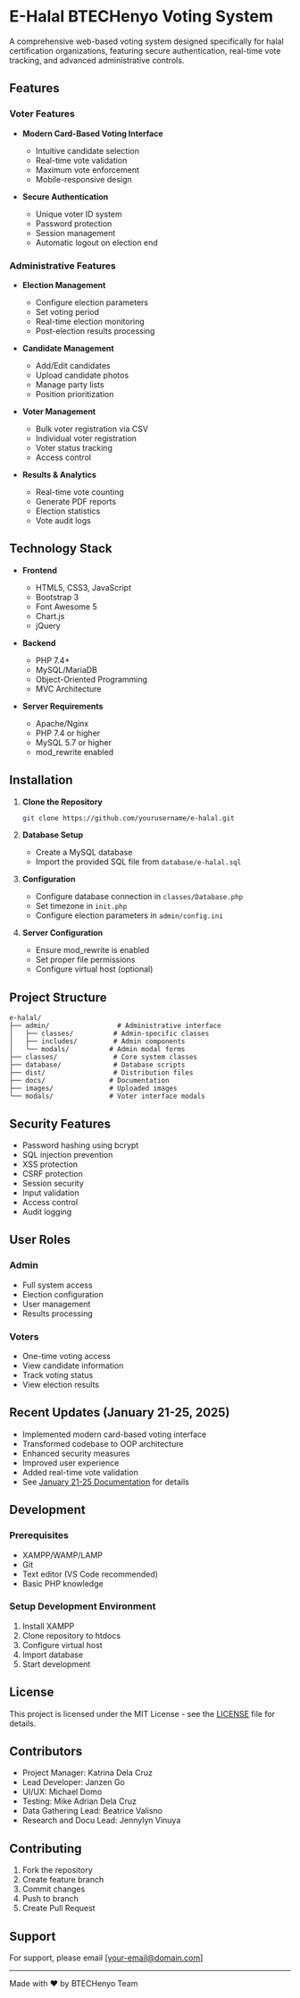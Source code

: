 # E-Halal BTECHenyo Voting System

A comprehensive web-based voting system designed specifically for halal certification organizations, featuring secure authentication, real-time vote tracking, and advanced administrative controls.

## Features

### Voter Features
- **Modern Card-Based Voting Interface**
  - Intuitive candidate selection
  - Real-time vote validation
  - Maximum vote enforcement
  - Mobile-responsive design

- **Secure Authentication**
  - Unique voter ID system
  - Password protection
  - Session management
  - Automatic logout on election end

### Administrative Features
- **Election Management**
  - Configure election parameters
  - Set voting period
  - Real-time election monitoring
  - Post-election results processing

- **Candidate Management**
  - Add/Edit candidates
  - Upload candidate photos
  - Manage party lists
  - Position prioritization

- **Voter Management**
  - Bulk voter registration via CSV
  - Individual voter registration
  - Voter status tracking
  - Access control

- **Results & Analytics**
  - Real-time vote counting
  - Generate PDF reports
  - Election statistics
  - Vote audit logs

## Technology Stack

- **Frontend**
  - HTML5, CSS3, JavaScript
  - Bootstrap 3
  - Font Awesome 5
  - Chart.js
  - jQuery

- **Backend**
  - PHP 7.4+
  - MySQL/MariaDB
  - Object-Oriented Programming
  - MVC Architecture

- **Server Requirements**
  - Apache/Nginx
  - PHP 7.4 or higher
  - MySQL 5.7 or higher
  - mod_rewrite enabled

## Installation

1. **Clone the Repository**
   ```bash
   git clone https://github.com/yourusername/e-halal.git
   ```

2. **Database Setup**
   - Create a MySQL database
   - Import the provided SQL file from `database/e-halal.sql`

3. **Configuration**
   - Configure database connection in `classes/Database.php`
   - Set timezone in `init.php`
   - Configure election parameters in `admin/config.ini`

4. **Server Configuration**
   - Ensure mod_rewrite is enabled
   - Set proper file permissions
   - Configure virtual host (optional)

## Project Structure

```
e-halal/
├── admin/                 # Administrative interface
│   ├── classes/          # Admin-specific classes
│   ├── includes/         # Admin components
│   └── modals/          # Admin modal forms
├── classes/              # Core system classes
├── database/             # Database scripts
├── dist/                 # Distribution files
├── docs/                # Documentation
├── images/              # Uploaded images
└── modals/              # Voter interface modals
```

## Security Features

- Password hashing using bcrypt
- SQL injection prevention
- XSS protection
- CSRF protection
- Session security
- Input validation
- Access control
- Audit logging

## User Roles

### Admin
- Full system access
- Election configuration
- User management
- Results processing

### Voters
- One-time voting access
- View candidate information
- Track voting status
- View election results

## Recent Updates (January 21-25, 2025)

- Implemented modern card-based voting interface
- Transformed codebase to OOP architecture
- Enhanced security measures
- Improved user experience
- Added real-time vote validation
- See [January 21-25 Documentation](docs/January%2021-25%20Documentation.md) for details

## Development

### Prerequisites
- XAMPP/WAMP/LAMP
- Git
- Text editor (VS Code recommended)
- Basic PHP knowledge

### Setup Development Environment
1. Install XAMPP
2. Clone repository to htdocs
3. Configure virtual host
4. Import database
5. Start development

## License

This project is licensed under the MIT License - see the [LICENSE](LICENSE) file for details.

## Contributors

- Project Manager: Katrina Dela Cruz
- Lead Developer: Janzen Go
- UI/UX: Michael Domo
- Testing: Mike Adrian Dela Cruz
- Data Gathering Lead: Beatrice Valisno
- Research and Docu Lead: Jennylyn Vinuya

## Contributing

1. Fork the repository
2. Create feature branch
3. Commit changes
4. Push to branch
5. Create Pull Request

## Support

For support, please email [your-email@domain.com]

---

Made with ❤️ by BTECHenyo Team

